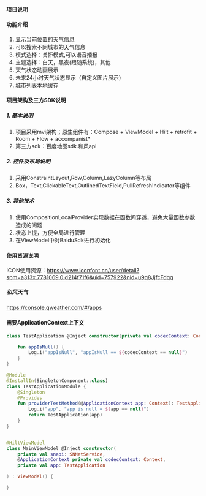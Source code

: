 #### 项目说明

#### 功能介绍

1. 显示当前位置的天气信息
2. 可以搜索不同城市的天气信息
3. 模式选择：关怀模式,可以语音播报
4. 主题选择：白天，黑夜(跟随系统)，其他
5. 天气状态动画展示
6. 未来24小时天气状态显示（自定义图片展示）
7. 城市列表本地缓存

#### 项目架构及三方SDK说明

##### 1. 基本说明

1. 项目采用mvi架构；原生组件有：Compose + ViewModel + Hilt + retrofit + Room + Flow + accompanist*
2. 第三方sdk：百度地图sdk.和风api

##### 2. 控件及布局说明

1. 采用ConstraintLayout,Row,Column,LazyColumn等布局
2. Box，Text,ClickableText,OutlinedTextField,PullRefreshIndicator等组件

##### 3. 其他技术

1. 使用CompositionLocalProvider实现数据在函数间穿透，避免大量函数参数造成的问题
2. 状态上提，方便全局进行管理
3. 在ViewModel中对BaiduSdk进行初始化

#### 使用资源说明

ICON使用资源：https://www.iconfont.cn/user/detail?spm=a313x.7781069.0.d214f71f6&uid=757922&nid=u9q8JjfcFdqq

##### 和风天气

https://console.qweather.com/#/apps

#### 需要ApplicationContext上下文

```kotlin
class TestApplication @Inject constructor(private val codecContext: Context) {

    fun appIsNull() {
        Log.i("appIsNull", "appIsNull == ${codecContext == null}")
    }
}

@Module
@InstallIn(SingletonComponent::class)
class TestApplicationModule {
    @Singleton
    @Provides
    fun providerTestMethod(@ApplicationContext app: Context): TestApplication {
        Log.i("app", "app is null = ${app == null}")
        return TestApplication(app)
    }
}


@HiltViewModel
class MainViewModel @Inject constructor(
    private val snapi: SNNetService,
    @ApplicationContext private val codecContext: Context,
    private val app: TestApplication

) : ViewModel() {

}

```


